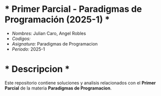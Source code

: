 #    * Primer Parcial - Paradigmas de Programación (2025-1) *

- *Nombres:* Julian Caro, Angel Robles
- *Codigos:* 
- *Asignatura:* Paradigmas de Programacion
- *Periodo:* 2025-1

# * Descripcion *  
Este repositorio contiene soluciones y analisis relacionados con el **Primer Parcial** de la materia **Paradigmas de Programacion**. 
